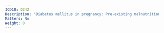 ```yaml
---
ICD10: O242
Description: "Diabetes mellitus in pregnancy: Pre-existing malnutrition-related diabetes mellitus"
Matters: No
Weight: 0
---
```

